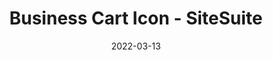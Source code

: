 ---
title: "Business Cart Icon - SiteSuite"
description: "Created In Adobe Illustrator"
category: "Icons"
date: "2022-03-13"
bannerImage: "https://res.cloudinary.com/dqkwveihk/image/upload/v1650732687/type_icon_personal_7eb141a3a6.svg"
tags:
    - example
---